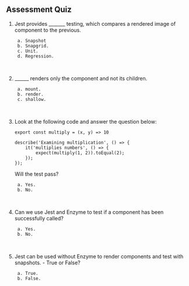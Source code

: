 ## Assessment Quiz

1. Jest provides _______ testing, which compares a rendered image of component to the previous.

        a. Snapshot 
        b. Snapgrid.
        c. Unit.
        d. Regression.

<br />

2. ______ renders only the component and not its children.

        a. mount.
        b. render.
        c. shallow. 

<br />

3. Look at the following code and answer the question below:
    ```
    export const multiply = (x, y) => 10

    describe('Examining multiplication', () => {
        it('multiplies numbers', () => {
            expect(multiply(1, 2)).toEqual(2);
        });
    });
    ```

    Will the test pass?

        a. Yes.
        b. No. 

<br />

4. Can we use Jest and Enzyme to test if a component has been successfully called?

        a. Yes. 
        b. No.

    
<br />

5. Jest can be used without Enzyme to render components and test with snapshots. - True or False?

        a. True. 
        b. False.



